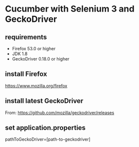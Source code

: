 # Cucumber with Selenium 3 and GeckoDriver

## requirements
* Firefox 53.0 or higher
* JDK 1.8
* GeckoDriver 0.18.0 or higher

## install Firefox
https://www.mozilla.org/firefox

## install latest GeckoDriver
From: https://github.com/mozilla/geckodriver/releases

## set application.properties
pathToGeckoDriver=[path-to-geckodriver]
